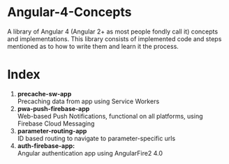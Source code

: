 # Angular-4-Concepts
A library of Angular 4 (Angular 2+ as most people fondly call it) concepts and implementations. This library consists of implemented code and steps mentioned as to how to write them and learn it the process.

# Index
1. <strong>precache-sw-app</strong><br />
Precaching data from app using Service Workers
2. <strong>pwa-push-firebase-app</strong><br />
Web-based Push Notifications, functional on all platforms, using Firebase Cloud Messaging
3. <strong>parameter-routing-app</strong><br/>
ID based routing to navigate to parameter-specific urls
4. <strong>auth-firebase-app: </strong><br/>
Angular authentication app using AngularFire2 4.0
